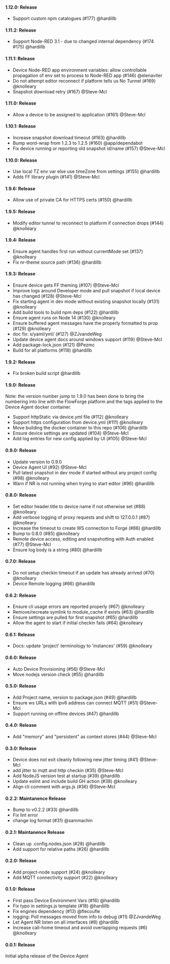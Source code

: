 #### 1.12.0: Release

 - Support custom npm catalogues (#177) @hardillb

#### 1.11.2: Release

 - Support Node-RED 3.1 - due to changed internal dependency (#174 #175) @hardillb
 
#### 1.11.1: Release

 - Device Node-RED app environment variables: allow controllable propagation of env set to process to Node-RED app (#146) @elenaviter
 - Do not attempt editor reconnect if platform tells us No Tunnel (#169) @knolleary
 - Snapshot download retry (#167) @Steve-Mcl

#### 1.11.0: Release

  - Allow a device to be assigned to application (#161) @Steve-Mcl

#### 1.10.1: Release

 - Increase snapshot download timeout (#163) @hardillb
 - Bump word-wrap from 1.2.3 to 1.2.5 (#160) @app/dependabot
 - Fix device running or reporting old snapshot id/name (#157) @Steve-Mcl

#### 1.10.0: Release

 - Use local TZ env var else use timeZone from settings (#155) @hardillb
 - Adds FF library plugin (#141) @Steve-Mcl

#### 1.9.6: Release

 - Allow use of private CA for HTTPS certs (#150) @hardillb

#### 1.9.5: Release
 
 - Modify editor tunnel to reconnect to platform if connection drops (#144) @knolleary

#### 1.9.4: Release

 - Ensure agent handles first run without currentMode set (#137) @knolleary
 - Fix nr-theme source path (#136) @hardillb

#### 1.9.3: Release

 - Ensure device gets FF theming (#107) @Steve-Mcl
 - Improve logs around Developer mode and pull snapshot if local device has changed (#128) @Steve-Mcl
 - Fix starting agent in dev mode without existing snapshot locally (#131) @knolleary
 - Add build tools to build npm deps (#122) @hardillb
 - Ensure agent runs on Node 14 (#130) @knolleary
 - Ensure buffered agent messages have the properly formatted ts prop (#129) @knolleary
 - doc fix: s/yaml/yml/ (#127) @ZJvandeWeg
 - Update device agent docs around windows support (#119) @Steve-Mcl
 - Add package-lock.json (#121) @Pezmc
 - Build for all platforms (#118) @hardillb

#### 1.9.2: Release

 - Fix broken build script @hardillb

#### 1.9.0: Release

Note: the version number jump to 1.9.0 has been done to bring the numbering
into line with the FlowForge platform and the tags applied to the Device Agent
docker container.

 - Support httpStatic via device.yml file (#112) @knolleary
 - Support https configuration from device.yml (#111) @knolleary
 - Move building the docker container to this repo (#106) @hardillb
 - Ensure device settings are updated (#104) @Steve-Mcl
 - Add log entries for new config applied by UI (#105) @Steve-Mcl

#### 0.9.0: Release

 - Update version to 0.9.0
 - Device Agent UI (#92) @Steve-Mcl
 - Pull latest snapshot in dev mode if started without any project config (#98) @knolleary
 - Warn if NR is not running when trying to start editor (#96) @hardillb
 
#### 0.8.0: Release

 - Set editor header.title to device name if not otherwise set (#88) @knolleary
 - Add verbose logging of proxy requests and shift to 127.0.0.1 (#87) @knolleary
 - Increase the timeout to create WS connection to Forge (#86) @hardillb
 - Bump to 0.8.0 (#85) @knolleary
 - Remote device access, editing and snapshotting with Auth enabled (#77) @Steve-Mcl
 - Ensure log body is a string (#80) @hardillb

#### 0.7.0: Release

 - Do not setup checkin timeout if an update has already arrived (#70) @knolleary
 - Device Remote logging (#66) @hardillb

#### 0.6.2: Release

 - Ensure cli usage errors are reported properly (#67) @knolleary
 - Remove/recreate symlink to module_cache if exists (#63) @hardillb
 - Ensure settings are pulled for first snapshot (#65) @hardillb
 - Allow the agent to start if initial checkin fails (#64) @knolleary

#### 0.6.1: Release

 - Docs: update 'project' terminology to 'instances' (#59) @knolleary

#### 0.6.0: Release

 - Auto Device Provisioning (#56) @Steve-Mcl
 - Move nodejs version check (#55) @hardillb

#### 0.5.0: Release
 
 - Add Project name, version to package.json (#49) @hardillb
 - Ensure ws URLs with ipv6 address can connect MQTT (#51) @Steve-Mcl
 - Support running on offline devices (#47) @hardillb

#### 0.4.0: Release

 - Add "memory" and "persistent" as context stores (#44) @Steve-Mcl

#### 0.3.0: Release

 - Device does not exit cleanly following new jitter timing (#41) @Steve-Mcl
 - add jitter to mqtt and http checkin (#35) @Steve-Mcl
 - Add NodeJS version test at startup (#39) @hardillb
 - Update eslint and include build GH action (#38) @knolleary
 - Align cli comment with args.js (#36) @Steve-Mcl

#### 0.2.2: Maintanence Release

 - Bump to v0.2.2 (#33) @hardillb
 - Fix lint error 
 - change log format (#31) @sammachin

#### 0.2.1: Maintanence Release

 - Clean up .config.nodes.json (#28) @hardillb
 - Add support for relative paths (#26) @hardillb

#### 0.2.0: Release

  - Add project-node support (#24) @knolleary
  - Add MQTT connectivity support (#22) @knolleary

#### 0.1.0: Release

 - First pass Device Environment Vars (#16) @hardillb
 - Fix typo in settings.js template (#18) @hardillb
 - Fix engines dependency (#13) @flecoufle
 - logging: Poll messages moved from info to debug (#11) @ZJvandeWeg
 - Let Agent NR listen on all interfaces (#8) @hardillb
 - Increase call-home timeout and avoid overlapping requests (#6) @knolleary

#### 0.0.1: Release

Initial alpha release of the Device Agent
